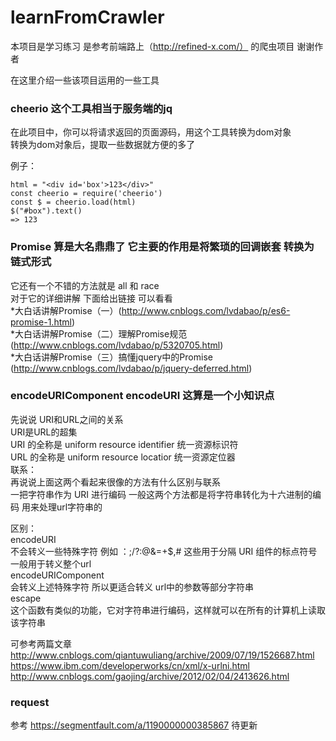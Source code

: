 # learnFromCrawler
本项目是学习练习 是参考前端路上（http://refined-x.com/）  的爬虫项目 谢谢作者

在这里介绍一些该项目运用的一些工具<br>

### cheerio 这个工具相当于服务端的jq <br>
在此项目中，你可以将请求返回的页面源码，用这个工具转换为dom对象<br>
转换为dom对象后，提取一些数据就方便的多了<br>

例子：
```
html = "<div id='box'>123</div>"
const cheerio = require('cheerio')
const $ = cheerio.load(html)
$("#box").text()
=> 123
```
### Promise 算是大名鼎鼎了 它主要的作用是将繁琐的回调嵌套 转换为 链式形式<br>
它还有一个不错的方法就是 all 和 race <br>
对于它的详细讲解 下面给出链接 可以看看<br>
*大白话讲解Promise（一）(http://www.cnblogs.com/lvdabao/p/es6-promise-1.html)<br>
*大白话讲解Promise（二）理解Promise规范  (http://www.cnblogs.com/lvdabao/p/5320705.html)<br>
*大白话讲解Promise（三）搞懂jquery中的Promise  (http://www.cnblogs.com/lvdabao/p/jquery-deferred.html)<br>

### encodeURIComponent encodeURI 这算是一个小知识点<br>

先说说 URI和URL之间的关系<br>
URI是URL的超集<br>
URI 的全称是 uniform resource identifier 统一资源标识符<br>
URL 的全称是 uniform resource locatior 统一资源定位器<br>
联系：<br>
再说说上面这两个看起来很像的方法有什么区别与联系<br>
一把字符串作为 URI 进行编码 一般这两个方法都是将字符串转化为十六进制的编码  用来处理url字符串的<br>

区别：<br>
encodeURI <br>
不会转义一些特殊字符 例如 ：;/?:@&=+$,#  这些用于分隔 URI 组件的标点符号 一般用于转义整个url<br>
encodeURIComponent <br>
会转义上述特殊字符 所以更适合转义 url中的参数等部分字符串<br>
escape<br>
这个函数有类似的功能，它对字符串进行编码，这样就可以在所有的计算机上读取该字符串<br>

可参考两篇文章 <br>
http://www.cnblogs.com/qiantuwuliang/archive/2009/07/19/1526687.html <br>
https://www.ibm.com/developerworks/cn/xml/x-urlni.html<br>
http://www.cnblogs.com/gaojing/archive/2012/02/04/2413626.html<br>

### request
参考
https://segmentfault.com/a/1190000000385867
待更新
